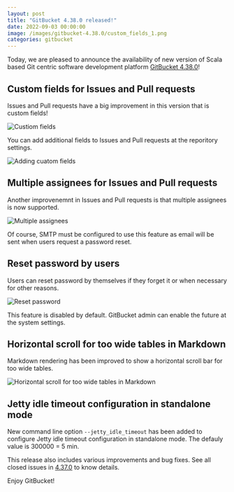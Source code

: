 ```yaml
---
layout: post
title: "GitBucket 4.38.0 released!"
date: 2022-09-03 00:00:00
image: /images/gitbucket-4.38.0/custom_fields_1.png
categories: gitbucket
---
```


Today, we are pleased to announce the availability of new version of Scala based Git centric software development platform [GitBucket 4.38.0](https://github.com/gitbucket/gitbucket/releases/tag/4.38.0)!

## Custom fields for Issues and Pull requests

Issues and Pull requests have a big improvement in this version that is custom fields!

![Custiom fields]({{site.baseurl}}/images/gitbucket-4.38.0/custom_fields_1.png)

You can add additional fields to Issues and Pull requests at the reporitory settings.

![Adding cuatom fields]({{site.baseurl}}/images/gitbucket-4.38.0/custom_fields_2.png)

## Multiple assignees for Issues and Pull requests

Another improvenemnt in Issues and Pull requests is that multiple assignees is now supported.

![Multiple assignees]({{site.baseurl}}/images/gitbucket-4.38.0/multiple_assignees.png)

Of course, SMTP must be configured to use this feature as email will be sent when users request a password reset.

## Reset password by users

Users can reset password by themselves if they forget it or when necessary for other reasons.

![Reset password]({{site.baseurl}}/images/gitbucket-4.38.0/reset_password.png)

This feature is disabled by default. GitBucket admin can enable the future at the system settings.

## Horizontal scroll for too wide tables in Markdown

Markdown rendering has been improved to show a horizontal scroll bar for too wide tables.

![Horizontal scroll for too wide tables in Markdown]({{site.baseurl}}/images/gitbucket-4.38.0/markdown_wide_table.png)

## Jetty idle timeout configuration in standalone mode

New command line option `--jetty_idle_timeout` has been added to configure Jetty idle timeout configuration in standalone mode. The defauly value is 300000 = 5 min.

This release also includes various improvements and bug fixes. See all closed issues in [4.37.0](https://github.com/gitbucket/gitbucket/issues?q=is%3Aclosed+milestone%3A4.38.0) to know details.

Enjoy GitBucket!

